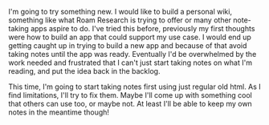 I'm going to try something new. I would like to build a personal wiki, something like what Roam Research is trying to offer or many other note-taking apps aspire to do. I've tried this before, previously my first thoughts were how to build an app that could support my use case. I would end up getting caught up in trying to build a new app and because of that avoid taking notes until the app was ready. Eventually I'd be overwhelmed by the work needed and frustrated that I can't just start taking notes on what I'm reading, and put the idea back in the backlog.

This time, I'm going to start taking notes first using just regular old html. As I find limitations, I'll try to fix them. Maybe I'll come up with something cool that others can use too, or maybe not. At least I'll be able to keep my own notes in the meantime though!

